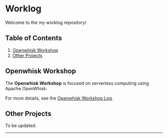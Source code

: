 # Worklog

Welcome to the my worklog repository!

## Table of Contents

1. [Openwhisk Workshop](#openwhisk-workshop)
2. [Other Projects](#other-projects)

## Openwhisk Workshop

The **Openwhisk Workshop** is focused on serverless computing using Apache OpenWhisk.

For more details, see the [Openwhisk Workshop Log](#openwhisk-workshop).

## Other Projects

To be updated.

---
